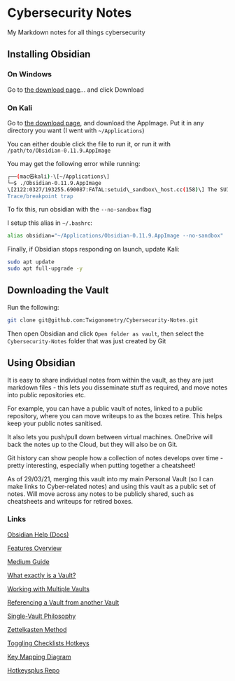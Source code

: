 # Cybersecurity Notes
My Markdown notes for all things cybersecurity

## Installing Obsidian

### On Windows

Go to [the download page](https://obsidian.md/download)... and click Download

### On Kali

Go to [the download page](https://obsidian.md/download), and download the AppImage. Put it in any directory you want (I went with `~/Applications`)

You can either double click the file to run it, or run it with `/path/to/Obsidian-0.11.9.AppImage`

You may get the following error while running:

```bash
┌──(mac㉿kali)-\[~/Applications\]  
└─$ ./Obsidian-0.11.9.AppImage  
\[2122:0327/193255.690087:FATAL:setuid\_sandbox\_host.cc(158)\] The SUID sandbox helper binary was found, but is not configured correctly. Rather than run without sandboxing I'm aborting now. You need to make sure that /tmp/.mount\_Obsidi1nvAuD/chrome-sandbox is owned by root and has mode 4755.  
Trace/breakpoint trap
```

To fix this, run obsidian with the `--no-sandbox` flag

I setup this alias in `~/.bashrc`:

```bash
alias obsidian="~/Applications/Obsidian-0.11.9.AppImage --no-sandbox"
```

Finally, if Obsidian stops responding on launch, update Kali:

```bash
sudo apt update
sudo apt full-upgrade -y
```

## Downloading the Vault

Run the following:

```bash
git clone git@github.com:Twigonometry/Cybersecurity-Notes.git
```

Then open Obsidian and click `Open folder as vault`, then select the `Cybersecurity-Notes` folder that was just created by Git

## Using Obsidian

It is easy to share individual notes from within the vault, as they are just markdown files - this lets you disseminate stuff as required, and move notes into public repositories etc.

For example, you can have a public vault of notes, linked to a public repository, where you can move writeups to as the boxes retire. This helps keep your public notes sanitised.

It also lets you push/pull down between virtual machines. OneDrive will back the notes up to the Cloud, but they will also be on Git.

Git history can show people how a collection of notes develops over time - pretty interesting, especially when putting together a cheatsheet!

As of 29/03/21, merging this vault into my main Personal Vault (so I can make links to Cyber-related notes) and using this vault as a public set of notes. Will move across any notes to be publicly shared, such as cheatsheets and writeups for retired boxes.

### Links

[Obsidian Help (Docs)](https://help.obsidian.md/Index)

[Features Overview](https://obsidian.md/features)

[Medium Guide](https://medium.com/swlh/take-better-notes-with-this-free-note-taking-app-that-wants-to-be-your-second-brain-1a97909a677b)

[What exactly is a Vault?](https://forum.obsidian.md/t/what-exactly-is-a-vault/4369/2)

[Working with Multiple Vaults](https://help.obsidian.md/How+to/Working+with+multiple+vaults)

[Referencing a Vault from another Vault](https://www.reddit.com/r/ObsidianMD/comments/hhat70/reference_a_vault_in_another_valut/)

[Single-Vault Philosophy](https://forum.obsidian.md/t/one-vault-vs-multiple-vaults/1445)

[Zettelkasten Method](https://medium.com/@rebeccawilliams9941/the-zettelkasten-method-examples-to-help-you-get-started-8f8a44fa9ae6)

[Toggling Checklists Hotkeys](https://forum.obsidian.md/t/set-hotkeys-for-creating-unordered-lists-ordered-lists-and-task-lists/4332/25)

[Key Mapping Diagram](https://keycombiner.com/collections/obsidian/winlinux/)

[Hotkeysplus Repo](https://github.com/argenos/hotkeysplus-obsidian)